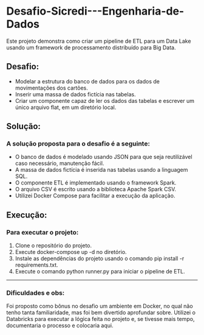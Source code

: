 # Desafio-Sicredi---Engenharia-de-Dados
Este projeto demonstra como criar um pipeline de ETL para um Data Lake usando um framework de processamento distribuído para Big Data.

## Desafio:
- Modelar a estrutura do banco de dados para os dados de movimentações dos cartões.
- Inserir uma massa de dados fictícia nas tabelas.
- Criar um componente capaz de ler os dados das tabelas e escrever um único arquivo flat, em um diretório local.

Solução:
-------
### A solução proposta para o desafio é a seguinte:
- O banco de dados é modelado usando JSON para que seja reutilizável caso necessário, manutenção fácil.
- A massa de dados fictícia é inserida nas tabelas usando a linguagem SQL.
- O componente ETL é implementado usando o framework Spark.
- O arquivo CSV é escrito usando a biblioteca Apache Spark CSV.
- Utilizei Docker Compose para facilitar a execução da aplicação.

Execução:
-----
### Para executar o projeto:
1. Clone o repositório do projeto.
2. Execute docker-compose up -d no diretório.
3. Instale as dependências do projeto usando o comando pip install -r requirements.txt.
4. Execute o comando python runner.py para iniciar o pipeline de ETL.
----
### Dificuldades e obs:
Foi proposto como bônus no desafio um ambiente em Docker, no qual não tenho tanta familiaridade, mas foi bem divertido aprofundar sobre.
Utilizei o Databricks para executar a lógica feita no projeto e, se tivesse mais tempo, documentaria o processo e colocaria aqui. 
